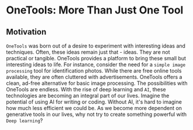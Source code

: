 # OneTools: More Than Just One Tool

## Motivation

`OneTools` was born out of a desire to experiment with interesting ideas and techniques. Often, these ideas remain just that - ideas. They are not practical or tangible. OneTools provides a platform to bring these small but interesting ideas to life. For instance, consider the need for a `simple image processing` tool for identification photos. While there are free online tools available, they are often cluttered with advertisements. OneTools offers a clean, ad-free alternative for basic image processing. The possibilities with OneTools are endless. With the rise of deep learning and `AI`, these technologies are becoming an integral part of our lives. Imagine the potential of using AI for writing or coding. Without AI, it's hard to imagine how much less efficient we could be. As we become more dependent on generative tools in our lives, why not try to create something powerful with `Deep learning`?
